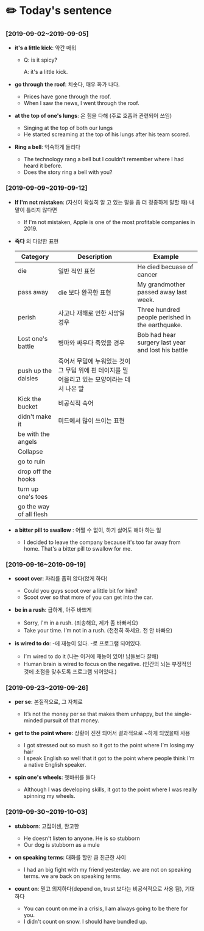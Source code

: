 # ✏️ Today's sentence

### [2019-09-02~2019-09-05]

- **it's a little kick**: 약간 매워

  - Q: is it spicy?

    A: it's a little kick.

- **go through the roof**: 치솟다, 매우 화가 나다.

  - Prices have gone through the roof.
  - When I saw the news, I went through the roof.

- **at the top of one's lungs**: 온 힘을 다해 (주로 호흡과 관련되어 쓰임)

  - Singing at the top of both our lungs
  - He started screaming at the top of his lungs after his team scored.

- **Ring a bell**: 익숙하게 들리다

  - The technology rang a bell but I couldn’t remember where I had heard it before.
  - Does the story ring a bell with you?

### [2019-09-09~2019-09-12]

- **If I'm not mistaken**: (자신이 확실히 알 고 있는 말을 좀 더 정중하게 말할 때) 내말이 틀리지 않다면

  - If I'm not mistaken, Apple is one of the most profitable companies in 2019.

- **죽다** 의 다양한 표현

  | Category                | Description                                                  | Example                                            |
  | ----------------------- | ------------------------------------------------------------ | -------------------------------------------------- |
  | die                     | 일반 적인 표현                                               | He died becuase of cancer                          |
  | pass away               | die 보다 완곡한 표현                                         | My grandmother passed away last week.              |
  | perish                  | 사고나 재해로 인한 사망일 경우                               | Three hundred people perished in the earthquake.   |
  | Lost one's battle       | 병마와 싸우다 죽었을 경우                                    | Bob had hear surgery last year and lost his battle |
  | push up the daisies     | 죽어서 무덤에 누워있는 것이 그 무덤 위에 핀 데이지를 밀어올리고 있는 모양이라는 데서 나온 말 |                                                    |
  | Kick the bucket         | 비공식적 속어                                                |                                                    |
  | didn't make it          | 미드에서 많이 쓰이는 표현                                    |                                                    |
  | be with the angels      |                                                              |                                                    |
  | Collapse                |                                                              |                                                    |
  | go to ruin              |                                                              |                                                    |
  | drop off the hooks      |                                                              |                                                    |
  | turn up one's toes      |                                                              |                                                    |
  | go the way of all flesh |                                                              |                                                    |

- **a bitter pill to swallow** : 어쩔 수 없이, 하기 싫어도 해야 하는 일

  - I decided to leave the company because it's too far away from home. That's a bitter pill to swallow for me.
  
### [2019-09-16~2019-09-19]

- **scoot over**: 자리를 좁혀 앉다(앉게 하다)

  - Could you guys scoot over a little bit for him?
  - Scoot over so that more of you can get into the car.
  
- **be in a rush**: 급하게, 아주 바쁘게

  - Sorry, I'm in a rush. (죄송해요, 제가 좀 바빠서요)
  - Take your time. I’m not in a rush. (천천히 하세요. 전 안 바빠요)
  
- **is wired to do**: -에 재능이 있다. -로 프로그램 되어있다.

  - I’m wired to do it (나는 이거에 재능이 있어! 남들보다 잘해)
  - Human brain is wired to focus on the negative.  (인간의 뇌는 부정적인 것에 초점을 맞추도록 프로그램 되어있다.)
  
### [2019-09-23~2019-09-26]

- **per se**: 본질적으로, 그 자체로

  - It’s not the money per se that makes them unhappy, but the single-minded pursuit of that money.
  
- **get to the point where**: 상황이 진전 되어서 결과적으로 ~하게 되었을때 사용

  - I got stressed out so mush so it got to the point where I’m losing my hair
  - I speak English so well that it got to the point where people think I’m a native English speaker.
  
- **spin one's wheels**: 쳇바퀴를 돌다

  - Although I was developing skills, it got to the point where I was really spinning my wheels.
  
### [2019-09-30~2019-10-03]

- **stubborn**: 고집이센, 완고한

  - He doesn't listen to anyone. He is so stubborn
  - Our dog is stubborn as a mule
  
- **on speaking terms**: 대화를 할만 큼 친근한 사이

  - I had an big fight with my friend yesterday. we are not on speaking terms.
    we are back on speaking terms.
    
- **count on**: 믿고 의지하다(depend on, trust 보다는 비공식적으로 사용 됨), 기대하다

  - You can count on me in a crisis, I am always going to be there for you.
  - I didn't count on snow. I should have bundled up.